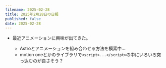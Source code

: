 ```yaml
---
filename: 2025-02-28
title: 2025年2月28日の日報
published: false
date: 2025-02-28
---
```


- 最近アニメーションに興味が出てきた。

  - Astroとアニメーションを組み合わせる方法を模索中...
  - motion oneとかのライブラリで`<script>...</script>`の中にいろいろ突っ込むのが良さそう？
